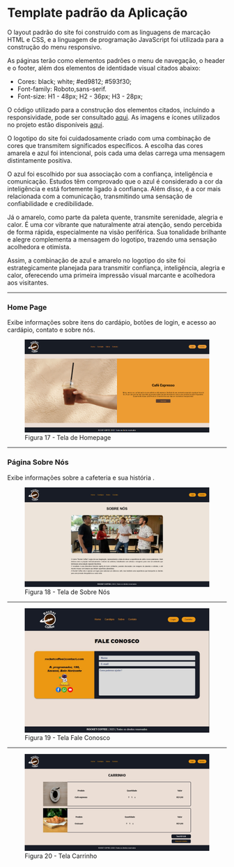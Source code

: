 # Template padrão da Aplicação

O layout padrão do site foi construído com as linguagens de marcação HTML e CSS, e a linguagem de programação JavaScript foi utilizada para a construção do menu responsivo.

As páginas terão como elementos padrões o menu de navegação, o header e o footer, além dos elementos de identidade visual citados abaixo:

<ul>
<li>Cores: black; white; #ed9812; #593f30; </li>
<li>Font-family: Roboto,sans-serif.</li>
<li>Font-size: H1 - 48px; H2 - 36px; H3 - 28px;  </li>
</ul>
  
O código utilizado para a construção dos elementos citados, incluindo a responsividade, pode ser consultado <a href="https://github.com/ICEI-PUC-Minas-PMV-ADS/pmv-ads-2023-2-e1-proj-web-t1-expresso-virtual/tree/main/codigo-fonte">aqui</a>. As imagens e ícones utilizados no projeto estão disponíveis <a href="https://github.com/ICEI-PUC-Minas-PMV-ADS/pmv-ads-2023-2-e1-proj-web-t1-expresso-virtual/tree/main/documentos/img">aqui</a>.

<p>O logotipo do site foi cuidadosamente criado com uma combinação de cores que transmitem significados específicos. A escolha das cores amarela e azul foi intencional, pois cada uma delas carrega uma mensagem distintamente positiva.

O azul foi escolhido por sua associação com a confiança, inteligência e comunicação. Estudos têm comprovado que o azul é considerado a cor da inteligência e está fortemente ligado à confiança. Além disso, é a cor mais relacionada com a comunicação, transmitindo uma sensação de confiabilidade e credibilidade.

Já o amarelo, como parte da paleta quente, transmite serenidade, alegria e calor. É uma cor vibrante que naturalmente atrai atenção, sendo percebida de forma rápida, especialmente na visão periférica. Sua tonalidade brilhante e alegre complementa a mensagem do logotipo, trazendo uma sensação acolhedora e otimista.

Assim, a combinação de azul e amarelo no logotipo do site foi estrategicamente planejada para transmitir confiança, inteligência, alegria e calor, oferecendo uma primeira impressão visual marcante e acolhedora aos visitantes. </p>
<hr>
<h3><b>Home Page</b></h3>
<p>Exibe informações sobre itens do cardápio, botões de login, e acesso ao cardápio, contato e sobre nós.</p>
<figure> 
  <img src="img/home page.png">
  <figcaption> Figura 17 - Tela de Homepage
</figure> 
<hr>
<h3><b>Página Sobre Nós</b></h3>
<p>Exibe informações sobre a cafeteria e sua história .</p>
<figure> 
  <img src="img/SobreNos.png">
  <figcaption>Figura 18 - Tela de Sobre Nós    
</figure> 
<hr>

<figure> 
  <img src="img/FaleConosco.JPG">
    <figcaption>Figura 19 - Tela Fale Conosco
</figure> 
<hr>
<figure> 
  <img src="img/Carrinho.png">
    <figcaption>Figura 20 - Tela Carrinho
</figure> 
